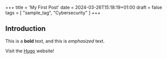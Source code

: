 +++
title = 'My First Post'
date = 2024-03-26T15:18:19+01:00
draft = false 
tags = [
    "sample_tag",
    "Cybersecurity"
]
+++

## Introduction

This is a **bold** text, and this is *emphasized* text.

Visit the [Hugo](https://gohugo.io) website!
